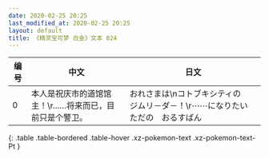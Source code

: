 ```yaml
---
date: 2020-02-25 20:25
last_modified_at: 2020-02-25 20:25
layout: default
title: 《精灵宝可梦 白金》文本 024
---
```

| 编号 | 中文 | 日文 |
| ---- | ---- | ---- |
| 0 | 本人是祝庆市的道馆馆主！\r……将来而已，目前只是个警卫。 | おれさまは\nコトブキシティの　ジムリ－ダ－！\r⋯⋯になりたい　ただの　おるすばん |
{: .table .table-bordered .table-hover .xz-pokemon-text .xz-pokemon-text-Pt }